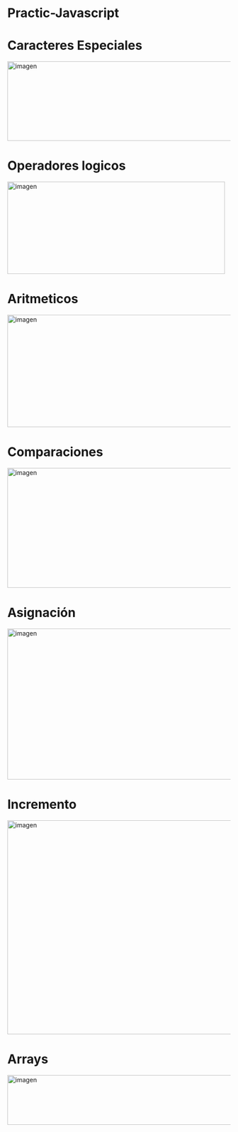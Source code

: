 # Practic-Javascript
# Caracteres Especiales
<img width="558" height="179" alt="imagen" src="https://github.com/user-attachments/assets/a927c7e5-838b-49d7-a968-152d046f4df9" />

# Operadores logicos
<img width="491" height="208" alt="imagen" src="https://github.com/user-attachments/assets/e7274fdf-6624-4467-9bf0-0f5a39332a86" />

# Aritmeticos
<img width="579" height="253" alt="imagen" src="https://github.com/user-attachments/assets/018ae85a-b442-4599-a44b-774685441f06" />

# Comparaciones
<img width="593" height="270" alt="imagen" src="https://github.com/user-attachments/assets/5e782f15-0c37-45d6-a414-7c865d0b5914" />

# Asignación
<img width="600" height="340" alt="imagen" src="https://github.com/user-attachments/assets/7df04b68-e9ea-41e5-89db-852ff03d21fb" />

# Incremento
<img width="616" height="482" alt="imagen" src="https://github.com/user-attachments/assets/3f227563-0467-4d00-80c9-85202a0b1f49" />

# Arrays
<img width="612" height="112" alt="imagen" src="https://github.com/user-attachments/assets/33dfb0c0-6286-41e7-831f-b737ce765f83" />
